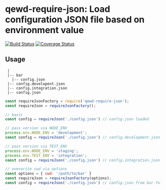 # qewd-require-json: Load configuration JSON file based on environment value

[![Build Status](https://travis-ci.org/killmenot/qewd-require-json.svg?branch=master)](https://travis-ci.org/killmenot/qewd-require-json) [![Coverage Status](https://coveralls.io/repos/github/killmenot/qewd-require-json/badge.svg?branch=master)](https://coveralls.io/github/killmenot/qewd-require-json?branch=master)

## Usage

```
 |
 |-- bar
   |-- config.json
 |-- config.developent.json
 |-- config.integration.json
 |-- config.json
```

```js
const requireJsonFactory = require('qewd-require-json');
const requireJson = requireJsonFactory();

// basic
const config = requireJson('./config.json') // config.json loaded

// pass version via NODE_ENV
process.env.NODE_ENV = 'development';
const config = requireJson('./config.json') // config.development.json is loaded

// pass version via TEST_ENV
process.env.NODE_ENV = 'staging';
process.env.TEST_ENV = 'integration';
const config = requireJson('./config.json') // config.integration.json is loaded

// overwrite cwd via options
const options = { cwd: '/path/to/bar' }
const requireJson = requireJsonFactory(options);
const config = requireJson('./config.json') // config.json from bar folder is loaded
```
